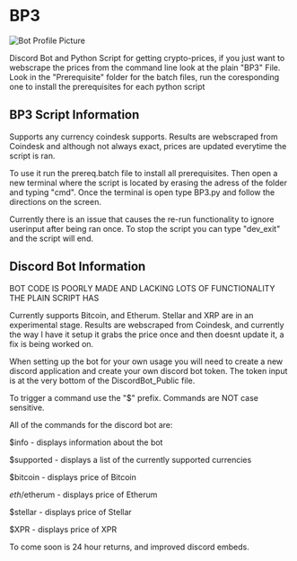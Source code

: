 # BP3

![Bot Profile Picture](https://images-ext-2.discordapp.net/external/hFZr30Jkd-GQ-MjcxGGWcPd8lbA_Raj0YGZnQbZ0Olw/%3Fsize%3D128/https/cdn.discordapp.com/avatars/790680677078532107/07e222e50bb47958248deec3f06858f4.png)

Discord Bot and Python Script for getting crypto-prices, if you just want to webscrape the prices from the command line look at the plain "BP3" File. 
Look in the "Prerequisite" folder for the batch files, run the coresponding one to install the prerequisites for each python script  

## **BP3 Script Information** 
Supports any currency coindesk supports. Results are webscraped from Coindesk and although not always exact, prices are updated everytime the script is ran.  

To use it run the prereq.batch file to install all prerequisites. Then open a new terminal where the script is located by erasing the adress of the folder and typing "cmd". 
Once the terminal is open type BP3.py and follow the directions on the screen.

Currently there is an issue that causes the re-run functionality to ignore userinput after being ran once. To stop the script you can type
"dev_exit" and the script will end. 

## **Discord Bot Information** 
BOT CODE IS POORLY MADE AND LACKING LOTS OF FUNCTIONALITY THE PLAIN SCRIPT HAS

Currently supports Bitcoin, and Etherum. Stellar and XRP are in an experimental stage.
Results are webscraped from Coindesk, and currently the way I have it setup it grabs the price once and then doesnt update it, a fix is being worked on. 

When setting up the bot for your own usage you will need to create a new discord application and create your own discord bot token. The token input is at the very bottom of the 
DiscordBot_Public file.  

To trigger a command use the "$" prefix. Commands are NOT case sensitive.  

All of the commands for the discord bot are:

  $info - 
    displays information about the bot 

  $supported - 
    displays a list of the currently supported currencies 

  $bitcoin - 
    displays price of Bitcoin 

  $eth/$etherum - 
    displays price of Etherum 

  $stellar - 
    displays price of Stellar

  $XPR - 
    displays price of XPR


To come soon is 24 hour returns, and improved discord embeds. 
